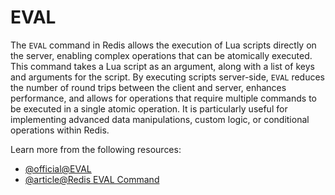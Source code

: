 # EVAL

The `EVAL` command in Redis allows the execution of Lua scripts directly on the server, enabling complex operations that can be atomically executed. This command takes a Lua script as an argument, along with a list of keys and arguments for the script. By executing scripts server-side, `EVAL` reduces the number of round trips between the client and server, enhances performance, and allows for operations that require multiple commands to be executed in a single atomic operation. It is particularly useful for implementing advanced data manipulations, custom logic, or conditional operations within Redis.

Learn more from the following resources:

- [@official@EVAL](https://redis.io/docs/latest/commands/eval/)
- [@article@Redis EVAL Command](https://www.tutorialspoint.com/redis/scripting_eval.htm)